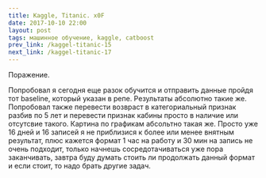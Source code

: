 ```yaml
---
title: Kaggle, Titanic. x0F
date: 2017-10-10 22:00 
layout: post
tags: машинное обучение, kaggle, catboost
prev_link: /kaggel-titanic-15
next_link: /kaggel-titanic-17
---
```


Поражение.

Попробовал я сегодня еще разок обучится и отправить данные пройдя тот baseline, который указан в репе. Результаты абсолютно такие же. Попробовал также перевести возвраст в категориальный признак разбив по 5 лет и перевести признак кабины просто в наличие или отсутсвие такого. Картина по графикам абсольтно такая же. Просто уже 16 дней и 16 записей я не приблизися к более или менее внятным результат, плюс кажется формат 1 час на работу и 30 мин на запись не очень подходит, только начнешь сосредотачиваться уже пора заканчивать, завтра буду думать стоить ли продолжать данный формат и если стоит, то надо брать другие задач.
